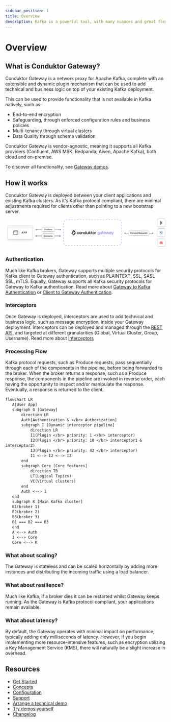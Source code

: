 ```yaml
---
sidebar_position: 1
title: Overview
description: Kafka is a powerful tool, with many nuances and great flexibility. However, this power and flexibility can lead to challenges around managing and bringing structure to your Kafka ecosystem, especially as it grows.
---
```


# Overview

## What is Conduktor Gateway?

Conduktor Gateway is a network proxy for Apache Kafka, complete with an extensible and dynamic plugin mechanism that can be used to add technical and business logic on top of your existing Kafka deployment.

This can be used to provide functionality that is not available in Kafka natively, such as:
 - End-to-end encryption
 - Safeguarding, through enforced configuration rules and business policies
 - Multi-tenancy through virtual clusters
 - Data Quality through schema validation

Conduktor Gateway is vendor-agnostic, meaning it supports all Kafka providers (Confluent, AWS MSK, Redpanda, Aiven, Apache Kafka), both cloud and on-premise.

To discover all functionality, see [Gateway demos](https://docs.conduktor.io/gateway/demos/).

## How it works

Conduktor Gateway is deployed between your client applications and existing Kafka clusters.   As it's Kafka protocol compliant, there are minimal adjustments required for clients other than pointing to a new bootstrap server.

![conduktor-gateway](./medias/conduktor-gateway.svg)

### Authentication

Much like Kafka brokers, Gateway supports multiple security protocols for Kafka client to Gateway authentication, such as PLAINTEXT, SSL, SASL SSL, mTLS. Equally, Gateway supports all Kafka security protocols for Gateway to Kafka authentication. Read more about [Gateway to Kafka Authentication](https://docs.conduktor.io/gateway/concepts/Gateway/) or [Client to Gateway Authentication](https://docs.conduktor.io/gateway/concepts/Clients/).

### Interceptors

Once Gateway is deployed, interceptors are used to add technical and business logic, such as message encryption, inside your Gateway deployment. Interceptors can be deployed and managed through the [REST API](https://developers.conduktor.io/), and targeted at different granularities (Global, Virtual Cluster, Group, Username). Read more about [Interceptors](concepts/interceptors)

### Processing Flow

Kafka protocol requests, such as Produce requests, pass sequentially through each of the components in the pipeline, before being forwarded to the broker. When the broker returns a response, such as a Produce response, the components in the pipeline are invoked in reverse order, each having the opportunity to inspect and/or manipulate the response. Eventually, a response is returned to the client.

 ```mermaid
flowchart LR
    A[User App]
    subgraph G [Gateway]
        direction LR
        Auth[Authentication & </br> Authorization]
        subgraph I [Dynamic interceptor pipeline]
            direction LR
            I1(Plugin </br> priority: 1 </br> interceptor)
            I2(Plugin </br> priority: 10 </br> interceptor1 & interceptor2)
            I3(Plugin </br> priority: 42 </br> interceptor)
            I1 <--> I2 <--> I3
        end
        subgraph Core [Core features]
            direction TB
            LT(Logical Topics)
            VC(Virtual clusters)
        end
        Auth <--> I
    end
    subgraph K [Main Kafka cluster]
    B1(broker 1)
    B2(broker 2)
    B3(broker 3)
    B1 === B2 === B3
    end
    A <--> Auth
    I <--> Core
    Core <--> K
```

### What about scaling?
The Gateway is stateless and can be scaled horizontally by adding more instances and distributing the incoming traffic using a load balancer.

### What about resilience?
Much like Kafka, if a broker dies it can be restarted whilst Gateway keeps running. As the Gateway is Kafka protocol compliant, your applications remain available.

### What about latency?
By default, the Gateway operates with minimal impact on performance, typically adding only milliseconds of latency. However, if you begin implementing more resource-intensive features, such as encryption utilizing a Key Management Service (KMS), there will naturally be a slight increase in overhead.

## Resources

- [Get Started](https://docs.conduktor.io/gateway/installation/)
- [Concepts](./concepts/index.md)
- [Configuration](./configuration/index.md)
- [Support](https://www.conduktor.io/contact/support)
- [Arrange a technical demo](https://www.conduktor.io/contact/demo/?utm_source=docs&utm_medium=webpage)
- [Try demos yourself](https://github.com/conduktor/conduktor-gateway-demos)
- [Changelog](https://www.conduktor.io/changelog/)